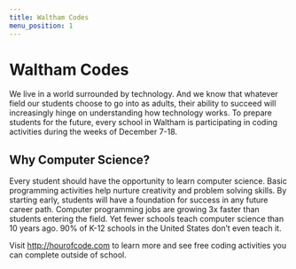 ```yaml
---
title: Waltham Codes
menu_position: 1
---
```


# Waltham Codes

We live in a world surrounded by technology. And we know that whatever field our students choose to go into as adults, their ability to succeed will increasingly hinge on understanding how technology works. To prepare students for the future, every school in Waltham is participating in coding activities during the weeks of December 7-18.

## Why Computer Science?

Every student should have the opportunity to learn computer science. Basic programming activities help nurture creativity and problem solving skills. By starting early, students will have a foundation for success in any future career path. Computer programming jobs are growing 3x faster than students entering the field. Yet fewer schools teach computer science than 10 years ago. 90% of K-12 schools in the United States don’t even teach it.

Visit <http://hourofcode.com> to learn more and see free coding activities you can complete outside of school.